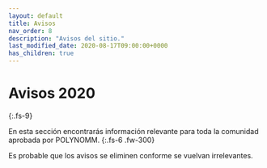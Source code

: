 ```yaml
---
layout: default
title: Avisos
nav_order: 8
description: "Avisos del sitio."
last_modified_date: 2020-08-17T09:00:00+0000
has_children: true
---
```


<link rel="stylesheet" href="{{ '/assets/css/just-the-docs-degAzul.css' | absolute_url }}">
<script>
    jtd.setTheme('degAzul');
</script>

# Avisos <span class="deg-sitio deg-sitio-texto">2020</span><i class="jpa-anim-rel-nerd_face jpa-2em"></i>
{:.fs-9}

En esta sección encontrarás información relevante para toda la comunidad aprobada por POLYN<span class="deg-sitio deg-sitio-texto">OMM</span>.
{:.fs-6 .fw-300}

Es probable que los avisos se eliminen conforme se vuelvan irrelevantes.